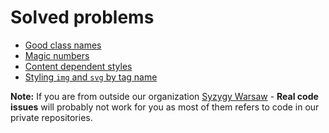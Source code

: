 # Solved problems

* [Good class names](FAQ/good-class-names.md)
* [Magic numbers](FAQ/magic-numbers.md)
* [Content dependent styles](FAQ/content-dependent-styles.md)
* [Styling `img` and `svg` by tag name](FAQ/styling-img-and-svg-by-tag-name.md)

**Note:**
If you are from outside our organization [Syzygy Warsaw](https://github.com/syzygypl) -
**Real code issues** will probably not work for you as most of them refers to code
in our private repositories.
